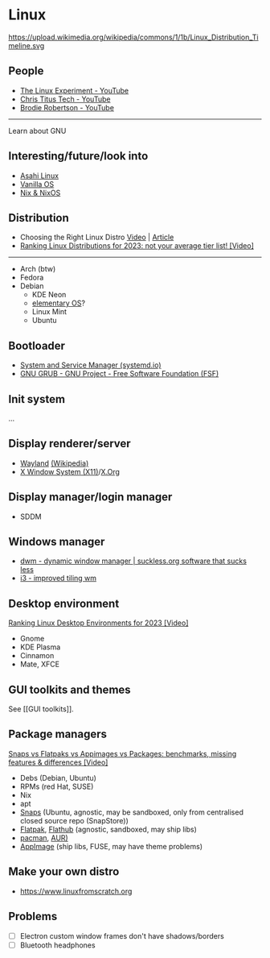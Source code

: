 # Linux

https://upload.wikimedia.org/wikipedia/commons/1/1b/Linux_Distribution_Timeline.svg

## People

- [The Linux Experiment - YouTube](https://www.youtube.com/@TheLinuxEXP)
- [Chris Titus Tech - YouTube](https://www.youtube.com/@ChrisTitusTech)
- [Brodie Robertson - YouTube](https://www.youtube.com/@BrodieRobertson)

---

Learn about GNU

## Interesting/future/look into

- [Asahi Linux](https://asahilinux.org)
- [Vanilla OS](https://vanillaos.org)
- [Nix & NixOS](https://nixos.org)

## Distribution

- Choosing the Right Linux Distro [Video](https://www.youtube.com/watch?v=dL05DoJ0qsQ) | [Article](https://christitus.com/choose-linux-distro/)
- [Ranking Linux Distributions for 2023: not your average tier list! [Video]](https://www.youtube.com/watch?v=d7-EhGIeGUs)

---

- Arch (btw)
- Fedora
- Debian
	- KDE Neon
	- [elementary OS](https://elementary.io)?
	- Linux Mint
	- Ubuntu

## Bootloader

- [System and Service Manager (systemd.io)](https://systemd.io)
- [GNU GRUB - GNU Project - Free Software Foundation (FSF)](https://www.gnu.org/software/grub/)

## Init system

...

## Display renderer/server

- [Wayland](https://wayland.freedesktop.org/) [(Wikipedia)](https://en.wikipedia.org/wiki/Wayland_(protocol))
- [X Window System (X11)](https://en.wikipedia.org/wiki/X_Window_System)/[X.Org](https://www.x.org/wiki/)

## Display manager/login manager

- SDDM

## Windows manager

- [dwm - dynamic window manager | suckless.org software that sucks less](https://dwm.suckless.org)
- [i3 - improved tiling wm](https://i3wm.org)

## Desktop environment

[Ranking Linux Desktop Environments for 2023 [Video]](https://www.youtube.com/watch?v=09cYQJBgKEs)

- Gnome
- KDE Plasma
- Cinnamon
- Mate, XFCE

## GUI toolkits and themes

See [[GUI toolkits]].

## Package managers

[Snaps vs Flatpaks vs Appimages vs Packages: benchmarks, missing features & differences [Video]](https://www.youtube.com/watch?v=ikBPnYwnUMU)

- Debs (Debian, Ubuntu)
- RPMs (red Hat, SUSE)
- Nix
- apt
- [Snaps](https://snapcraft.io)  (Ubuntu, agnostic, may be sandboxed, only from centralised closed source repo (SnapStore))
- [Flatpak](https://flatpak.org), [Flathub](https://flathub.org) (agnostic, sandboxed, may ship libs)
- [pacman](https://wiki.archlinux.org/title/pacman), [AUR)](https://aur.archlinux.org)
- [AppImage](https://appimage.org) (ship libs, FUSE, may have theme problems)

## Make your own distro

- https://www.linuxfromscratch.org

## Problems

- [ ] Electron custom window frames don't have shadows/borders
- [ ] Bluetooth headphones
